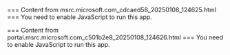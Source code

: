=== Content from msrc.microsoft.com_cdcaed58_20250108_124625.html ===
You need to enable JavaScript to run this app.

=== Content from portal.msrc.microsoft.com_c501b2e8_20250108_124626.html ===
You need to enable JavaScript to run this app.
